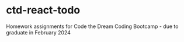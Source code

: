 # ctd-react-todo
Homework assignments for Code the Dream Coding Bootcamp - due to graduate in February 2024
